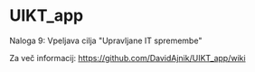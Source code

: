 # UIKT_app
Naloga 9: Vpeljava cilja "Upravljane IT spremembe​"

Za več informacij:
https://github.com/DavidAjnik/UIKT_app/wiki
